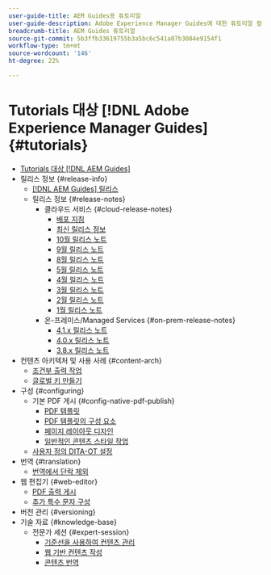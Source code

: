```yaml
---
user-guide-title: AEM Guides용 튜토리얼
user-guide-description: Adobe Experience Manager Guides에 대한 튜토리얼 컬렉션을 살펴보십시오.
breadcrumb-title: AEM Guides 튜토리얼
source-git-commit: 5b3ffb33619755b3a5bc6c541a07b3084e9154f1
workflow-type: tm+mt
source-wordcount: '146'
ht-degree: 22%

---
```



# Tutorials 대상 [!DNL Adobe Experience Manager Guides] {#tutorials}

+ [Tutorials 대상 [!DNL AEM Guides]](overview.md)
+ 릴리스 정보 {#release-info}
   + [[!DNL AEM Guides] 릴리스](./release-info/latest-release-info.md)
   + 릴리스 정보 {#release-notes}
      + 클라우드 서비스 {#cloud-release-notes}
         + [배포 지침](./release-info/deploy-xml-on-aemaacs.md)
         + [최신 릴리스 정보](./release-info/release-notes-2022.11.0.md)
         + [10월 릴리스 노트](./release-info/release-notes-2022.10.0.md)
         + [9월 릴리스 노트](./release-info/release-notes-2022.9.0.md)
         + [8월 릴리스 노트](./release-info/release-notes-2022.8.0.md)
         + [5월 릴리스 노트](./release-info/release-notes-2022.5.0.md)
         + [4월 릴리스 노트](./release-info/release-notes-2022.4.0.md)
         + [3월 릴리스 노트](./release-info/release-notes-2022.3.0.md)
         + [2월 릴리스 노트](./release-info/release-notes-2022.2.0.md)
         + [1월 릴리스 노트](./release-info/release-notes-2022.1.0.md)
      + 온-프레미스/Managed Services {#on-prem-release-notes}
         + [4.1.x 릴리스 노트](./release-info/release-notes-4.1.md)
         + [4.0.x 릴리스 노트](https://helpx.adobe.com/xml-documentation-for-experience-manager/release-note/release-notes-xml-documentation-solution-4-0.html)
         + [3.8.x 릴리스 노트](https://helpx.adobe.com/xml-documentation-for-experience-manager/release-note/release-notes-xml-documentation-solution-3-8.html)
+ 컨텐츠 아키텍처 및 사용 사례 {#content-arch}
   + [조건부 출력 작업](./content-architecture/create-and-use-conditions.md)
   + [글로벌 키 만들기](./content-architecture/create-global-keys.md)
+ 구성 {#configuring}
   + 기본 PDF 게시 {#config-native-pdf-publish}
      + [PDF 템플릿](./native-pdf/pdf-template.md)
      + [PDF 템플릿의 구성 요소](./native-pdf/components-pdf-template.md)
      + [페이지 레이아웃 디자인](./native-pdf/design-page-layout.md)
      + [일반적인 콘텐츠 스타일 작업](./native-pdf/stylesheet.md)
   + [사용자 정의 DITA-OT 설정](./configuring/setup-a-custom-dita-ot.md)
+ 번역 {#translation}
   + [번역에서 단락 제외](./translation/exclude-paragraphs-from-translation.md)
+ 웹 편집기 {#web-editor}
   + [PDF 출력 게시](./web-editor/native-pdf-web-editor.md)
   + [추가 특수 문자 구성](./web-editor/configure-additional-special-characters.md)
+ 버전 관리 {#versioning}
+ 기술 자료 {#knowledge-base}
   + 전문가 세션 {#expert-session}
      + [기준선을 사용하여 컨텐츠 관리](./knowledge-base/expert-sessions/baselines-dec22.md)
      + [웹 기반 컨텐츠 작성](./knowledge-base/expert-sessions/webbased-authoring-jan2023.md)
      + [콘텐츠 번역](./knowledge-base/expert-sessions/translating-content-using-aem-guides-oct22.md)